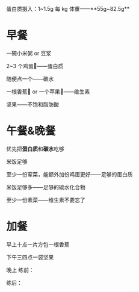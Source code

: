 蛋白质摄入：1~1.5g 每 kg 体重——**55g~82.5g**

# 早餐
一碗小米粥  or 豆浆

2~3 个鸡蛋🥚——蛋白质

随便点一个——碳水

一根香蕉🍌 or 一个苹果🍎——维生素

坚果——不饱和脂肪酸

# 午餐&晚餐
优先把**蛋白质**和**碳水**吃够

米饭足够

至少一份荤菜，能额外加份鸡蛋更好——足够的蛋白质

米饭足够多——足够的碳水化合物

至少一份素菜——维生素不要忘了


# 加餐
早上十点一片方包一根香蕉

下午三四点一袋坚果

晚上
练前：

练后：

